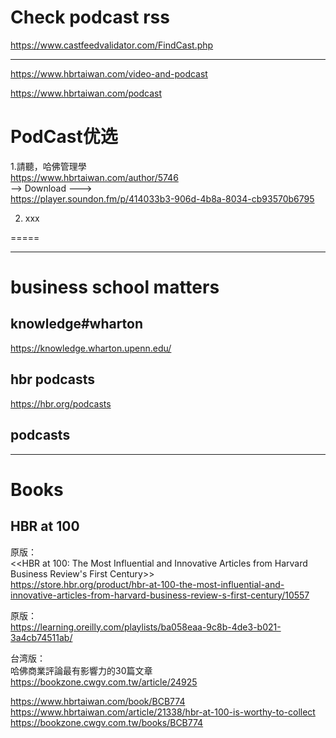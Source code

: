 #  Check podcast rss

https://www.castfeedvalidator.com/FindCast.php      









---

https://www.hbrtaiwan.com/video-and-podcast    


https://www.hbrtaiwan.com/podcast     



#  PodCast优选     

1.請聽，哈佛管理學      
https://www.hbrtaiwan.com/author/5746            
-->  Download --->        
https://player.soundon.fm/p/414033b3-906d-4b8a-8034-cb93570b6795        



2. xxx    




=====

--------
#   business school matters    
##  knowledge#wharton
https://knowledge.wharton.upenn.edu/          


## hbr podcasts    
https://hbr.org/podcasts      


## podcasts   




---

#  Books
##  HBR at 100
原版：     
<<HBR at 100: The Most Influential and Innovative Articles from Harvard Business Review's First Century>>     
https://store.hbr.org/product/hbr-at-100-the-most-influential-and-innovative-articles-from-harvard-business-review-s-first-century/10557     

原版：    
https://learning.oreilly.com/playlists/ba058eaa-9c8b-4de3-b021-3a4cb74511ab/     



台湾版：      
哈佛商業評論最有影響力的30篇文章       
https://bookzone.cwgv.com.tw/article/24925      

https://www.hbrtaiwan.com/book/BCB774      
https://www.hbrtaiwan.com/article/21338/hbr-at-100-is-worthy-to-collect         
https://bookzone.cwgv.com.tw/books/BCB774         


